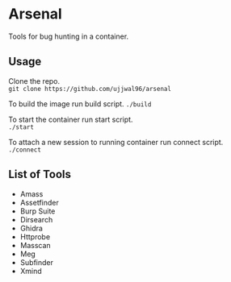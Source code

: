 # Arsenal
Tools for bug hunting in a container.

## Usage
Clone the repo.  
`git clone https://github.com/ujjwal96/arsenal`

To build the image run build script.
`./build`

To start the container run start script.  
`./start`

To attach a new session to running container run connect script.  
`./connect`

## List of Tools
* Amass
* Assetfinder
* Burp Suite
* Dirsearch
* Ghidra
* Httprobe
* Masscan
* Meg
* Subfinder
* Xmind
